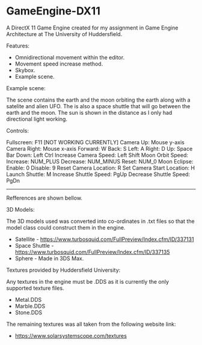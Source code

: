 # GameEngine-DX11

A DirectX 11 Game Engine created for my assignment in Game Engine Architecture
at The University of Huddersfield.

Features:

- Omnidirectional movement within the editor.
- Movement speed increase method.
- Skybox.
- Example scene.

Example scene:

The scene contains the earth and the moon orbiting the earth along with a satelite and alien UFO. The is also a space shuttle that will go between the earth and the moon. The sun is shown in the distance as I only had directional light working.

Controls:

Fullscreen: F11 [NOT WORKING CURRENTLY]
Camera Up: Mouse y-axis
Camera Right: Mouse x-axis
Forward: W
Back: S
Left: A
Right: D
Up: Space Bar
Down: Left Ctrl
Increase Camera Speed: Left Shift
Moon Orbit Speed:
Increase: NUM_PLUS
Decrease: NUM_MINUS
Reset: NUM_0
Moon Eclipse:
Enable: 0
Disable: 9
Reset Camera Location: R
Set Camera Start Location: H
Launch Shuttle: M
Increase Shuttle Speed: PgUp
Decrease Shuttle Speed: PgDn

--------------------------------------------------------------------------------------------------------------------------------------

Refferences are shown bellow.

3D Models:

The 3D models used was converted into co-ordinates in .txt files so that the model class could construct them in the engine.

 - Satellite       - https://www.turbosquid.com/FullPreview/Index.cfm/ID/337131
 - Space Shuttle   - https://www.turbosquid.com/FullPreview/Index.cfm/ID/337135
 - Sphere          - Made in 3DS Max.


Textures provided by Huddersfield University:

Any textures in the engine must be .DDS as it is currently the only supported texture files.

 - Metal.DDS
 - Marble.DDS
 - Stone.DDS
 
The remaining textures was all taken from the following website link:

 - https://www.solarsystemscope.com/textures
